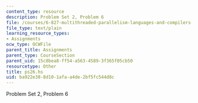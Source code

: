 ```yaml
---
content_type: resource
description: Problem Set 2, Problem 6
file: /courses/6-827-multithreaded-parallelism-languages-and-compilers-fall-2002/ba922e388d101afaa4de2bf5fc544d8c_ps26.hs
file_type: text/plain
learning_resource_types:
- Assignments
ocw_type: OCWFile
parent_title: Assignments
parent_type: CourseSection
parent_uid: 15c8bea8-ff54-a563-4589-3f365f05cb50
resourcetype: Other
title: ps26.hs
uid: ba922e38-8d10-1afa-a4de-2bf5fc544d8c
---
```

Problem Set 2, Problem 6